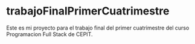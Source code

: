 # trabajoFinalPrimerCuatrimestre

Este es mi proyecto para el trabajo final del primer cuatrimestre del curso Programacion Full Stack de CEPIT.